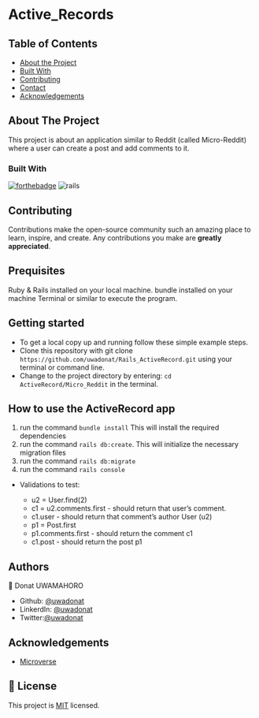 # Active_Records

## Table of Contents
 
* [About the Project](#about-the-project)
* [Built With](#built-with)
* [Contributing](#contributing)
* [Contact](#authors)
* [Acknowledgements](#acknowledgements) 


## About The Project

This project is about an application similar to Reddit (called Micro-Reddit) where a user can create a post and add comments to it. 

### Built With

[![forthebadge](https://forthebadge.com/images/badges/made-with-ruby.svg)](https://forthebadge.com) 
![rails](https://img.shields.io/badge/Ruby_on_Rails-CC0000?style=for-the-badge&logo=ruby-on-rails&logoColor=white)

## Contributing

Contributions make the open-source community such an amazing place to learn, inspire, and create. Any contributions you make are **greatly appreciated**.

## Prequisites

Ruby & Rails installed on your local machine.
bundle installed on your machine
Terminal or similar to execute the program.


## Getting started

- To get a local copy up and running follow these simple example steps.
- Clone this repository with git clone ```https://github.com/uwadonat/Rails_ActiveRecord.git``` using your terminal or command line.
- Change to the project directory by entering: ```cd ActiveRecord/Micro_Reddit``` in the terminal.


## How to use the ActiveRecord app
1. run the command ```bundle install```   This will install the required dependencies
2. run the command ```rails db:create```. This will initialize the necessary migration files
3. run the command ```rails db:migrate``` 
4. run the command ```rails console```

- Validations to test:

    * u2 = User.find(2) 
    * c1 = u2.comments.first - should return that user’s comment.
    * c1.user - should return that comment’s author User (u2)
    * p1 = Post.first
    * p1.comments.first - should return the comment c1
    * c1.post - should return the post p1


## Authors

👤 Donat UWAMAHORO

- Github: [@uwadonat](https://github.com/uwadonat)
- LinkerdIn: [@uwadonat](https://www.linkedin.com/in/uwadonat/)
- Twitter:[@uwadonat](https://twitter.com/uwamahoroDonat)

## Acknowledgements

* [Microverse](https://www.microverse.org/)

## 📝 License

This project is [MIT](https://choosealicense.com/licenses/mit/) licensed.


